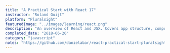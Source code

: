 ```yaml
---
title: "A Practical Start with React 17"
instructor: "Roland Guijt"
platform: "Pluralsight"
featuredImage: "../images/learning/react.png"
description: "An overview of React and JSX. Covers app structure, components, type checking with prop-types and unit testing with Jest"
completed_date: "2018-06-20"
category: "javascript"
notes: "https://github.com/danielabar/react-practical-start-pluralsight"
---
```

